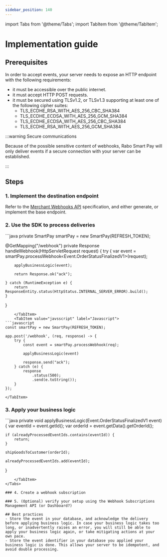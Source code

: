 ```yaml
---
sidebar_position: 140
---
```


import Tabs from '@theme/Tabs';
import TabItem from '@theme/TabItem';

# Implementation guide

## Prerequisites

In order to accept events, your server needs to expose an HTTP endpoint with the following requirements:
- it must be accessible over the public internet.
- it must accept HTTP POST requests.
- it must be secured using TLSv1.2, or TLSv1.3 supporting at least one of the following cipher suites:
    - TLS_ECDHE_RSA_WITH_AES_256_CBC_SHA384
    - TLS_ECDHE_ECDSA_WITH_AES_256_GCM_SHA384
    - TLS_ECDHE_ECDSA_WITH_AES_256_CBC_SHA384
    - TLS_ECDHE_RSA_WITH_AES_256_GCM_SHA384

:::warning Secure communications

Because of the possible sensitive content of webhooks, Rabo Smart Pay will only deliver events if a secure connection
with your server can be established.

:::

## Steps

### 1. Implement the destination endpoint
Refer to the [Merchant Webhooks API](/oas/merchant-webhooks-api) specification, and either generate, or implement the
base endpoint.

### 2. Use the SDK to process deliveries
<Tabs groupId="languague">
    <TabItem value="java" label="Java">
```java
private SmartPay smartPay = new SmartPay(REFRESH_TOKEN);

@GetMapping("/webhook")
private Response<String> handleWebhook(HttpServletRequest request) {
    try {
        var event = smartPay.processWebhook<Event.OrderStatusFinalizedV1>(request);
        
        applyBusinessLogic(event);
        
        return Response.ok("ack");

    } catch (RuntimeException e) {
        return ResponseEntity.status(HttpStatus.INTERNAL_SERVER_ERROR).build();
    }
}
```
    </TabItem>
    <TabItem value="javsscript" label="Javascript">
```javascript
const smartPay = new SmartPay(REFRESH_TOKEN);

app.post('/webhook', (req, response) -> {
    try {
        const event = smartPay.processWebhook(req);

        applyBusinessLogic(event)

        response.send("ack");
    } catch (e) {
        response
            .status(500);
            .send(e.toString());
    }
});
```
    </TabItem>
</Tabs>

### 3. Apply your business logic
<Tabs groupId="language">
    <TabItem value="java" label="Java">
```java
private void applyBusinessLogic(Event.OrderStatusFinalizedV1 event) {
    var eventId = event.getId();
    var orderId = event.getData().getOrderId();

    if (alreadyProcessedEventIds.contains(eventId)) {
        return;
    }

    shipGoodsToCustomer(orderId);

    alreadyProcessedEventIds.add(eventId);
}
```
    </TabItem>
</Tabs>

### 4. Create a webhook subscription

### 5. (Optional) verify your setup using the Webhook Subscriptions Management API (or Dashboard?)

## Best practices
- Store the event in your database, and acknowledge the delivery before applying business logic. In case your business logic takes too long, or inadvertently raises an error, you will still be able to apply your business logic again, or take mitigating actions at your own pace.
- Store the event identifier in your database you applied your business logic is done. This allows your server to be idempotent, and avoid double processing.